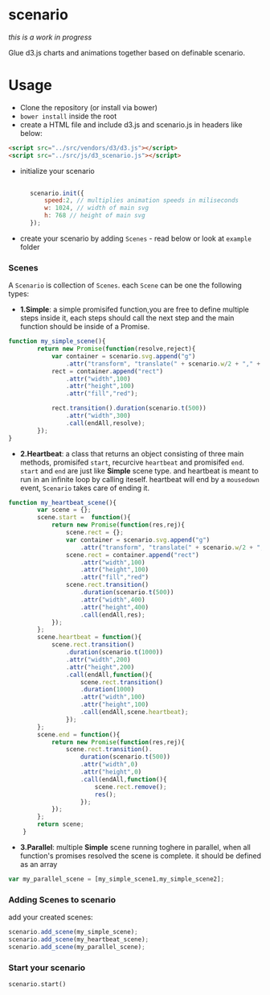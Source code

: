 # scenario

*this is a work in progress*

Glue d3.js charts and animations together based on definable scenario.

# Usage

- Clone the repository (or install via bower)
- `bower install` inside the root
- create a HTML file and include d3.js and scenario.js in headers like below:
```html
<script src="../src/vendors/d3/d3.js"></script>
<script src="../src/js/d3_scenario.js"></script>
```
- initialize your scenario
```javascript
     
      scenario.init({
          speed:2, // multiplies animation speeds in miliseconds 
          w: 1024, // width of main svg
          h: 768 // height of main svg
      });
```
- create your scenario by adding `Scenes` - read below or look at `example` folder 

### Scenes

A `Scenario` is collection of `Scenes`. each `Scene` can be one the following types:

- **1.Simple**: a simple promisifed function,you are free to define multiple steps inside it, each steps should call the next step and the main function should be inside of a Promise.
```javascript
function my_simple_scene(){
        return new Promise(function(resolve,reject){
            var container = scenario.svg.append("g")
                .attr("transform", "translate(" + scenario.w/2 + "," + scenario.h/2 + ")");
            rect = container.append("rect")
                .attr("width",100)
                .attr("height",100)
                .attr("fill","red");

            rect.transition().duration(scenario.t(500))
                .attr("width",300)
                .call(endAll,resolve);
        });
}
```
- **2.Heartbeat**: a class that returns an object consisting of three main methods, promisifed `start`, recurcive `heartbeat` and promisifed `end`. `start` and `end` are just like **Simple** scene type. and heartbeat is meant to run in an infinite loop by calling iteself. heartbeat will end by a `mousedown` event, `Scenario` takes care of ending it.
```javascript
function my_heartbeat_scene(){
        var scene = {};
        scene.start =  function(){
            return new Promise(function(res,rej){
                scene.rect = {};
                var container = scenario.svg.append("g")
                    .attr("transform", "translate(" + scenario.w/2 + "," + scenario.h/2 + ")");
                scene.rect = container.append("rect")
                    .attr("width",100)
                    .attr("height",100)
                    .attr("fill","red")
                scene.rect.transition()
                    .duration(scenario.t(500))
                    .attr("width",400)
                    .attr("height",400)
                    .call(endAll,res);
            });
        };
        scene.heartbeat = function(){
            scene.rect.transition()
                .duration(scenario.t(1000))
                .attr("width",200)
                .attr("height",200)
                .call(endAll,function(){
                    scene.rect.transition()
                    .duration(1000)
                    .attr("width",100)
                    .attr("height",100)
                    .call(endAll,scene.heartbeat);
                });
        };
        scene.end = function(){
            return new Promise(function(res,rej){
                scene.rect.transition().
                    duration(scenario.t(500))
                    .attr("width",0)
                    .attr("height",0)
                    .call(endAll,function(){
                        scene.rect.remove();
                        res();
                    });
            });
        };
        return scene;
    }
```
- **3.Parallel**: multiple **Simple** scene running toghere in parallel, when all function's promises resolved the scene is complete. it should be defined as an array
```javascript
var my_parallel_scene = [my_simple_scene1,my_simple_scene2];
```

### Adding Scenes to scenario

add your created scenes:
```javascript
scenario.add_scene(my_simple_scene);
scenario.add_scene(my_heartbeat_scene);
scenario.add_scene(my_parallel_scene);
```
### Start your scenario
`scenario.start()`
